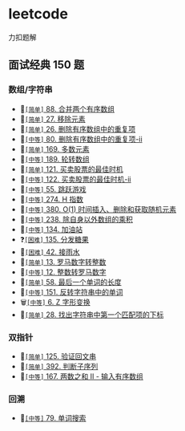 # leetcode
力扣题解

## 面试经典 150 题

### 数组/字符串

* :tada:[`[简单]` 88. 合并两个有序数组](./subjects/88.%E5%90%88%E5%B9%B6%E4%B8%A4%E4%B8%AA%E6%9C%89%E5%BA%8F%E6%95%B0%E7%BB%84.js)   
* :tada:[`[简单]` 27. 移除元素](./subjects/27.%E7%A7%BB%E9%99%A4%E5%85%83%E7%B4%A0.js)
* :tada:[`[简单]` 26. 删除有序数组中的重复项](./subjects/26.%E5%88%A0%E9%99%A4%E6%9C%89%E5%BA%8F%E6%95%B0%E7%BB%84%E4%B8%AD%E7%9A%84%E9%87%8D%E5%A4%8D%E9%A1%B9.js)
* :tada:[`[中等]` 80. 删除有序数组中的重复项-ii](./subjects/80.%E5%88%A0%E9%99%A4%E6%9C%89%E5%BA%8F%E6%95%B0%E7%BB%84%E4%B8%AD%E7%9A%84%E9%87%8D%E5%A4%8D%E9%A1%B9-ii.js)
* :tada:[`[简单]` 169. 多数元素](./subjects/169.%E5%A4%9A%E6%95%B0%E5%85%83%E7%B4%A0.js)
* :tada:[`[中等]` 189. 轮转数组](./subjects/189.%E8%BD%AE%E8%BD%AC%E6%95%B0%E7%BB%84.js)
* :tada:[`[简单]` 121. 买卖股票的最佳时机](./subjects/121.%E4%B9%B0%E5%8D%96%E8%82%A1%E7%A5%A8%E7%9A%84%E6%9C%80%E4%BD%B3%E6%97%B6%E6%9C%BA.js)
* :construction:[`[中等]` 122. 买卖股票的最佳时机-ii](./subjects/122.%E4%B9%B0%E5%8D%96%E8%82%A1%E7%A5%A8%E7%9A%84%E6%9C%80%E4%BD%B3%E6%97%B6%E6%9C%BA-ii.js)
* :tada:[`[中等]` 55. 跳跃游戏](./subjects/55.%E8%B7%B3%E8%B7%83%E6%B8%B8%E6%88%8F.js)
* :tada:[`[中等]` 274. H 指数](./subjects/274.h-%E6%8C%87%E6%95%B0.js)
* :tada:[`[中等]` 380. O(1) 时间插入、删除和获取随机元素](./subjects/380.o-1-%E6%97%B6%E9%97%B4%E6%8F%92%E5%85%A5%E3%80%81%E5%88%A0%E9%99%A4%E5%92%8C%E8%8E%B7%E5%8F%96%E9%9A%8F%E6%9C%BA%E5%85%83%E7%B4%A0.js)
* :tada:[`[中等]` 238. 除自身以外数组的乘积](./subjects/238.%E9%99%A4%E8%87%AA%E8%BA%AB%E4%BB%A5%E5%A4%96%E6%95%B0%E7%BB%84%E7%9A%84%E4%B9%98%E7%A7%AF.js)
* :construction:[`[中等]` 134. 加油站](./subjects/134.%E5%8A%A0%E6%B2%B9%E7%AB%99.js)
* :question:[`[困难]` 135. 分发糖果](./subjects/135.%E5%88%86%E5%8F%91%E7%B3%96%E6%9E%9C.js)
* :tada:[`[困难]` 42. 接雨水](./subjects/42.%E6%8E%A5%E9%9B%A8%E6%B0%B4.js)
* :tada:[`[简单]` 13. 罗马数字转整数](./subjects/13.%E7%BD%97%E9%A9%AC%E6%95%B0%E5%AD%97%E8%BD%AC%E6%95%B4%E6%95%B0.js)
* :tada:[`[中等]` 12. 整数转罗马数字](./subjects/12.%E6%95%B4%E6%95%B0%E8%BD%AC%E7%BD%97%E9%A9%AC%E6%95%B0%E5%AD%97.js)
* :tada:[`[简单]` 58. 最后一个单词的长度](./subjects/58.%E6%9C%80%E5%90%8E%E4%B8%80%E4%B8%AA%E5%8D%95%E8%AF%8D%E7%9A%84%E9%95%BF%E5%BA%A6.js)
* :tada:[`[中等]` 151. 反转字符串中的单词](./subjects/151.%E5%8F%8D%E8%BD%AC%E5%AD%97%E7%AC%A6%E4%B8%B2%E4%B8%AD%E7%9A%84%E5%8D%95%E8%AF%8D.js)
* :wastebasket:[`[中等]` 6. Z 字形变换](./subjects/6.z-%E5%AD%97%E5%BD%A2%E5%8F%98%E6%8D%A2.js)
* :tada:[`[简单]` 28. 找出字符串中第一个匹配项的下标](./subjects/28.%E6%89%BE%E5%87%BA%E5%AD%97%E7%AC%A6%E4%B8%B2%E4%B8%AD%E7%AC%AC%E4%B8%80%E4%B8%AA%E5%8C%B9%E9%85%8D%E9%A1%B9%E7%9A%84%E4%B8%8B%E6%A0%87.js)

### 双指针

* :tada:[`[简单]` 125. 验证回文串](./subjects/125.%E9%AA%8C%E8%AF%81%E5%9B%9E%E6%96%87%E4%B8%B2.js)
* :tada:[`[简单]` 392. 判断子序列](./subjects/392.%E5%88%A4%E6%96%AD%E5%AD%90%E5%BA%8F%E5%88%97.js)
* :tada:[`[中等]` 167. 两数之和 II - 输入有序数组](./subjects/167.%E4%B8%A4%E6%95%B0%E4%B9%8B%E5%92%8C-ii-%E8%BE%93%E5%85%A5%E6%9C%89%E5%BA%8F%E6%95%B0%E7%BB%84.js)

### 回溯

* :tada:[`[中等]` 79. 单词搜索](./subjects/79.%E5%8D%95%E8%AF%8D%E6%90%9C%E7%B4%A2.js)
